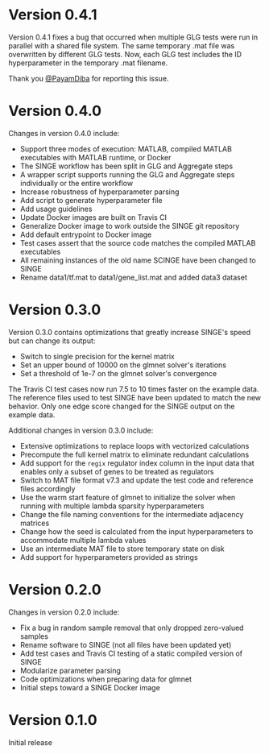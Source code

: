 # Version 0.4.1
Version 0.4.1 fixes a bug that occurred when multiple GLG tests were run in parallel with a shared file system.
The same temporary .mat file was overwritten by different GLG tests.
Now, each GLG test includes the ID hyperparameter in the temporary .mat filename.

Thank you [@PayamDiba](https://github.com/PayamDiba) for reporting this issue.

# Version 0.4.0
Changes in version 0.4.0 include:
- Support three modes of execution: MATLAB, compiled MATLAB executables with MATLAB runtime, or Docker
- The SINGE workflow has been split in GLG and Aggregate steps
- A wrapper script supports running the GLG and Aggregate steps individually or the entire workflow
- Increase robustness of hyperparameter parsing
- Add script to generate hyperparameter file
- Add usage guidelines
- Update Docker images are built on Travis CI
- Generalize Docker image to work outside the SINGE git repository
- Add default entrypoint to Docker image
- Test cases assert that the source code matches the compiled MATLAB executables
- All remaining instances of the old name SCINGE have been changed to SINGE
- Rename data1/tf.mat to data1/gene_list.mat and added data3 dataset

# Version 0.3.0
Version 0.3.0 contains optimizations that greatly increase SINGE's speed but can change its output:
- Switch to single precision for the kernel matrix
- Set an upper bound of 10000 on the glmnet solver's iterations
- Set a threshold of 1e-7 on the glmnet solver's convergence

The Travis CI test cases now run 7.5 to 10 times faster on the example data.
The reference files used to test SINGE have been updated to match the new behavior.
Only one edge score changed for the SINGE output on the example data.

Additional changes in version 0.3.0 include:
- Extensive optimizations to replace loops with vectorized calculations
- Precompute the full kernel matrix to eliminate redundant calculations
- Add support for the `regix` regulator index column in the input data that enables only a subset of genes to be treated as regulators
- Switch to MAT file format v7.3 and update the test code and reference files accordingly
- Use the warm start feature of glmnet to initialize the solver when running with multiple lambda sparsity hyperparameters
- Change the file naming conventions for the intermediate adjacency matrices
- Change how the seed is calculated from the input hyperparameters to accommodate multiple lambda values
- Use an intermediate MAT file to store temporary state on disk
- Add support for hyperparameters provided as strings

# Version 0.2.0
Changes in version 0.2.0 include:
- Fix a bug in random sample removal that only dropped zero-valued samples
- Rename software to SINGE (not all files have been updated yet)
- Add test cases and Travis CI testing of a static compiled version of SINGE 
- Modularize parameter parsing
- Code optimizations when preparing data for glmnet
- Initial steps toward a SINGE Docker image

# Version 0.1.0
Initial release
